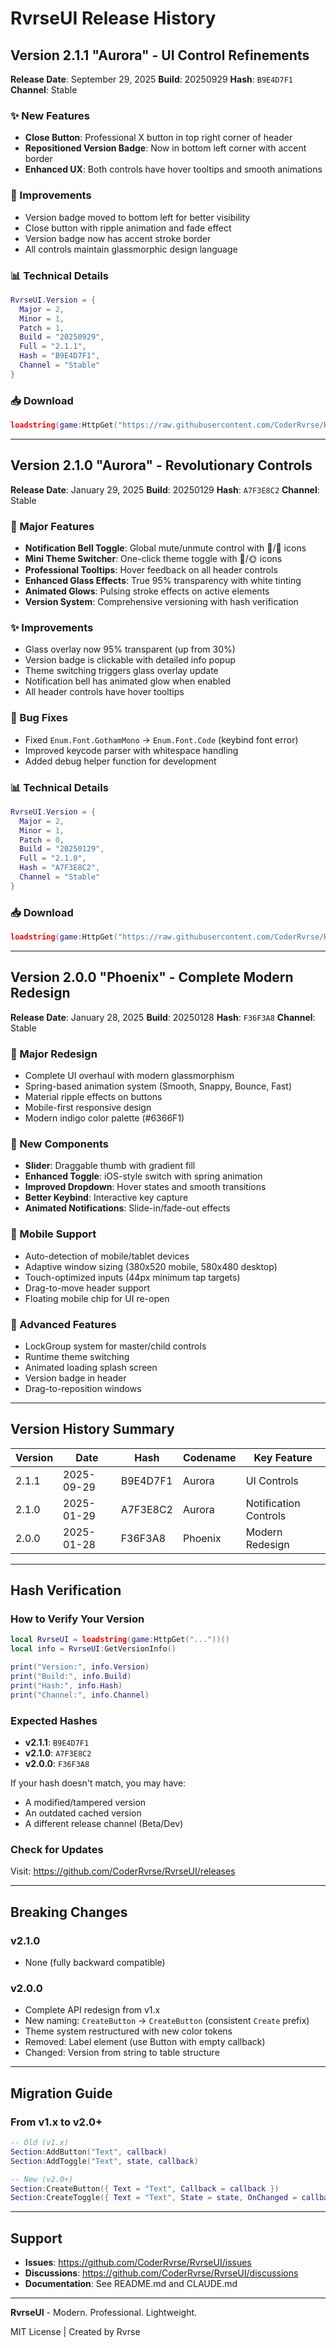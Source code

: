 # RvrseUI Release History

## Version 2.1.1 "Aurora" - UI Control Refinements
**Release Date**: September 29, 2025
**Build**: 20250929
**Hash**: `B9E4D7F1`
**Channel**: Stable

### ✨ New Features
- **Close Button**: Professional X button in top right corner of header
- **Repositioned Version Badge**: Now in bottom left corner with accent border
- **Enhanced UX**: Both controls have hover tooltips and smooth animations

### 🎨 Improvements
- Version badge moved to bottom left for better visibility
- Close button with ripple animation and fade effect
- Version badge now has accent stroke border
- All controls maintain glassmorphic design language

### 📊 Technical Details
```lua
RvrseUI.Version = {
  Major = 2,
  Minor = 1,
  Patch = 1,
  Build = "20250929",
  Full = "2.1.1",
  Hash = "B9E4D7F1",
  Channel = "Stable"
}
```

### 📥 Download
```lua
loadstring(game:HttpGet("https://raw.githubusercontent.com/CoderRvrse/RvrseUI/main/RvrseUI.lua"))()
```

---

## Version 2.1.0 "Aurora" - Revolutionary Controls
**Release Date**: January 29, 2025
**Build**: 20250129
**Hash**: `A7F3E8C2`
**Channel**: Stable

### 🔔 Major Features
- **Notification Bell Toggle**: Global mute/unmute control with 🔔/🔕 icons
- **Mini Theme Switcher**: One-click theme toggle with 🌙/🌞 icons
- **Professional Tooltips**: Hover feedback on all header controls
- **Enhanced Glass Effects**: True 95% transparency with white tinting
- **Animated Glows**: Pulsing stroke effects on active elements
- **Version System**: Comprehensive versioning with hash verification

### ✨ Improvements
- Glass overlay now 95% transparent (up from 30%)
- Version badge is clickable with detailed info popup
- Theme switching triggers glass overlay update
- Notification bell has animated glow when enabled
- All header controls have hover tooltips

### 🐛 Bug Fixes
- Fixed `Enum.Font.GothamMono` → `Enum.Font.Code` (keybind font error)
- Improved keycode parser with whitespace handling
- Added debug helper function for development

### 📊 Technical Details
```lua
RvrseUI.Version = {
  Major = 2,
  Minor = 1,
  Patch = 0,
  Build = "20250129",
  Full = "2.1.0",
  Hash = "A7F3E8C2",
  Channel = "Stable"
}
```

### 📥 Download
```lua
loadstring(game:HttpGet("https://raw.githubusercontent.com/CoderRvrse/RvrseUI/main/RvrseUI.lua"))()
```

---

## Version 2.0.0 "Phoenix" - Complete Modern Redesign
**Release Date**: January 28, 2025
**Build**: 20250128
**Hash**: `F36F3A8`
**Channel**: Stable

### 🎨 Major Redesign
- Complete UI overhaul with modern glassmorphism
- Spring-based animation system (Smooth, Snappy, Bounce, Fast)
- Material ripple effects on buttons
- Mobile-first responsive design
- Modern indigo color palette (#6366F1)

### 🧩 New Components
- **Slider**: Draggable thumb with gradient fill
- **Enhanced Toggle**: iOS-style switch with spring animation
- **Improved Dropdown**: Hover states and smooth transitions
- **Better Keybind**: Interactive key capture
- **Animated Notifications**: Slide-in/fade-out effects

### 📱 Mobile Support
- Auto-detection of mobile/tablet devices
- Adaptive window sizing (380x520 mobile, 580x480 desktop)
- Touch-optimized inputs (44px minimum tap targets)
- Drag-to-move header support
- Floating mobile chip for UI re-open

### 🚀 Advanced Features
- LockGroup system for master/child controls
- Runtime theme switching
- Animated loading splash screen
- Version badge in header
- Drag-to-reposition windows

---

## Version History Summary

| Version | Date | Hash | Codename | Key Feature |
|---------|------|------|----------|-------------|
| 2.1.1 | 2025-09-29 | B9E4D7F1 | Aurora | UI Controls |
| 2.1.0 | 2025-01-29 | A7F3E8C2 | Aurora | Notification Controls |
| 2.0.0 | 2025-01-28 | F36F3A8 | Phoenix | Modern Redesign |

---

## Hash Verification

### How to Verify Your Version
```lua
local RvrseUI = loadstring(game:HttpGet("..."))()
local info = RvrseUI:GetVersionInfo()

print("Version:", info.Version)
print("Build:", info.Build)
print("Hash:", info.Hash)
print("Channel:", info.Channel)
```

### Expected Hashes
- **v2.1.1**: `B9E4D7F1`
- **v2.1.0**: `A7F3E8C2`
- **v2.0.0**: `F36F3A8`

If your hash doesn't match, you may have:
- A modified/tampered version
- An outdated cached version
- A different release channel (Beta/Dev)

### Check for Updates
Visit: https://github.com/CoderRvrse/RvrseUI/releases

---

## Breaking Changes

### v2.1.0
- None (fully backward compatible)

### v2.0.0
- Complete API redesign from v1.x
- New naming: `CreateButton` → `CreateButton` (consistent `Create` prefix)
- Theme system restructured with new color tokens
- Removed: Label element (use Button with empty callback)
- Changed: Version from string to table structure

---

## Migration Guide

### From v1.x to v2.0+
```lua
-- Old (v1.x)
Section:AddButton("Text", callback)
Section:AddToggle("Text", state, callback)

-- New (v2.0+)
Section:CreateButton({ Text = "Text", Callback = callback })
Section:CreateToggle({ Text = "Text", State = state, OnChanged = callback })
```

---

## Support

- **Issues**: https://github.com/CoderRvrse/RvrseUI/issues
- **Discussions**: https://github.com/CoderRvrse/RvrseUI/discussions
- **Documentation**: See README.md and CLAUDE.md

---

**RvrseUI** - Modern. Professional. Lightweight.

MIT License | Created by Rvrse